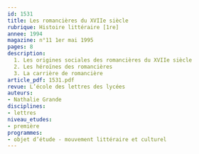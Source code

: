 ```yaml
---
id: 1531
title: Les romancières du XVIIe siècle
rubrique: Histoire littéraire [1re]
annee: 1994
magazine: n°11 1er mai 1995
pages: 8
description: 
  1. Les origines sociales des romancières du XVIIe siècle
  2. Les héroïnes des romancières
  3. La carrière de romancière
article_pdf: 1531.pdf
revue: L’école des lettres des lycées
auteurs:
- Nathalie Grande
disciplines:
- lettres
niveau_etudes:
- première
programmes:
- objet d’étude - mouvement littéraire et culturel
---
```

